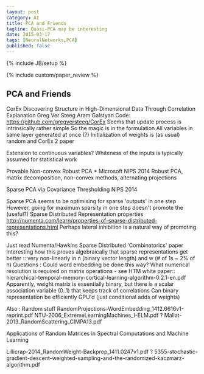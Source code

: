 ```yaml
---
layout: post
category: AI
title: PCA and Friends
tagline: Quasi-PCA may be interesting
date: 2015-03-17
tags: [NeuralNetworks,PCA]
published: false
---
```

{% include JB/setup %}

{% include custom/paper_review %}

PCA and Friends
------------------------


CorEx
  Discovering Structure in High-Dimensional Data Through Correlation Explanation
    Greg Ver Steeg
    Aram Galstyan
    Code: https://github.com/gregversteeg/CorEx
      Seems that update process is intrinsically rather simple 
        So the magic is in the formulation
        All variables in same layer generated at once (?)
        Initialization of weights is (as usual) random
  and CorEx 2 paper
  
  Extension to continuous variables?
    Whiteness of the inputs is typically assumed for statistical work

Provable Non-convex Robust PCA *
  Microsoft
  NIPS 2014
  Robust PCA, matrix decomposition, non-convex methods, alternating projections

Sparse PCA via Covariance Thresholding
  NIPS 2014

Sparse PCA seems to be optimising for sparse 'outputs' in one step
  However, going for maximum sparsity in one step doesn't promote the (useful?) Sparse Distributed Representation properties
    http://numenta.com/learn/properties-of-sparse-distributed-representations.html
  Perhaps lateral inhibition is a natural way of promoting this?
  
Just read Numenta/Hawkins Sparse Distributed 'Combinatorics' paper
  Interesting how this proves algebraically that sparse representations get better 
    :: very non-linearly in n (binary vector length) and w (# of 1s ~ 2% of n)
  Questions : 
    Could word embedding be done this way?
    What numerical resolution is required on matrix operations - see HTM white paper:: 
      hierarchical-temporal-memory-cortical-learning-algorithm-0.2.1-en.pdf
      Apparently, weight matrix is essentially binary, but there is a scalar association variable (0..1) that keeps track of correlations
    Can binary representation be efficiently GPU'd (just conditional adds of weights)
    

Also : Random stuff
  RandomProjections-WordEmbedding_1412.6616v1-reprint.pdf
  NTU-2006_ExtremeLearningMachines_I-ELM.pdf
  ? Mallat-2013_RandomScattering_CIMPA13.pdf
  
  Applications of Random Matrices in Spectral Computations and Machine Learning
  
  Lillicrap-2014_RandomWeight-Backprop_1411.0247v1.pdf
  ? 5355-stochastic-gradient-descent-weighted-sampling-and-the-randomized-kaczmarz-algorithm.pdf


